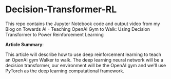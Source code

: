 # Decision-Transformer-RL
This repo contains the Jupyter Notebook code and output video from my Blog on Towards AI - Teaching OpenAI Gym to Walk: Using Decision Transformer to Power Reinforcement Learning

<b>Article Summary</b>:

This article will describe how to use deep reinforcement learning to teach an OpenAI gym Walker to walk. The deep learning neural network will be a decision transformer, our environment will be the OpenAI gym and we'll use PyTorch as the deep learning computational framework.
